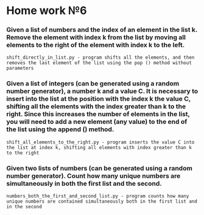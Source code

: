 # Home work №6
### Given a list of numbers and the index of an element in the list k. Remove the element with index k from the list by moving all elements to the right of the element with index k to the left.
``` 
shift_directly_in_list.py - program shifts all the elements, and then removes the last element of the list using the pop () method without parameters
```
### Given a list of integers (can be generated using a random number generator), a number k and a value C. It is necessary to insert into the list at the position with the index k the value C, shifting all the elements with the index greater than k to the right. Since this increases the number of elements in the list, you will need to add a new element (any value) to the end of the list using the append () method.
``` 
shift_all_elements_to_the_right.py - program inserts the value C into the list at index k, shifting all elements with index greater than k to the right
```
### Given two lists of numbers (can be generated using a random number generator). Count how many unique numbers are simultaneously in both the first list and the second.
``` 
numbers_both_the_first_and_second_list.py - program counts how many unique numbers are contained simultaneously both in the first list and in the second
```